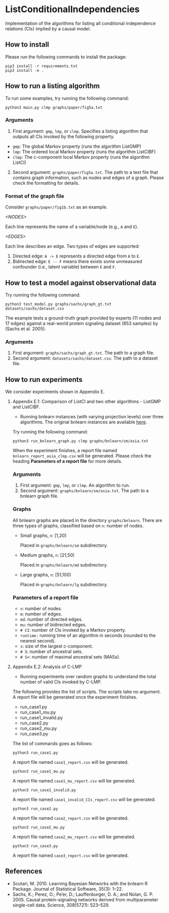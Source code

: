 # ListConditionalIndependencies
Implementation of the algorithms for listing all conditional independence relations (CIs) implied by a causal model.

## How to install

Please run the following commands to install the package:

```
pip3 install -r requirements.txt
pip3 install -e .
```

## How to run a listing algorithm

To run some examples, try running the following command:

```
python3 main.py clmp graphs/paper/fig5a.txt
```

### Arguments

1. First argument: `gmp`, `lmp`, or `clmp`. Specifies a listing algorithm that outputs all CIs invoked by the following property.
- `gmp`: The global Markov property (runs the algorithm ListGMP)
- `lmp`: The ordered local Markov property (runs the algorithm ListCIBF)
- `clmp`: The c-component local Markov property (runs the algorithm ListCI)

2. Second argument: `graphs/paper/fig5a.txt`. The path to a text file that contains graph information, such as nodes and edges of a graph. Please check the formatting for details.

### Format of the graph file

Consider `graphs/paper/fig1b.txt` as an example.

*&#60;NODES&#62;*

Each line represents the name of a variable/node (e.g., `A` and `E`).

*&#60;EDGES&#62;*

Each line describes an edge. Two types of edges are supported:

1. Directed edge: `A -> E` represents a directed edge from `A` to `E`.
2. Bidirected edge: `E -- F` means there exists some unmeasured confounder (i.e., latent variable) between `E` and `F`.


## How to test a model against observational data

Try running the following command:

```
python3 test_model.py graphs/sachs/graph_gt.txt datasets/sachs/dataset.csv
```

The example tests a ground-truth graph provided by experts (11 nodes and 17 edges) against a real-world protein signaling dataset (853 samples) by (Sachs et al. 2005).

### Arguments

1. First argument: `graphs/sachs/graph_gt.txt`. The path to a graph file.
2. Second argument: `datasets/sachs/dataset.csv`. The path to a dataset file.

## How to run experiments

We consider experiments shown in Appendix E.

1. Appendix E.1: Comparison of ListCI and two other algorithms - ListGMP and ListCIBF.
    - Running bnlearn instances (with varying projection levels) over three algorithms. The original bnlearn instances are available [here](https://www.bnlearn.com/bnrepository/).

    Try running the following command:

    ```
    python3 run_bnlearn_graph.py clmp graphs/bnlearn/sm/asia.txt
    ```

    When the experiment finishes, a report file named `bnlearn_report_asia_clmp.csv` will be generated. Please check the heading **Parameters of a report file** for more details.

    ### Arguments

    1. First argument: `gmp`, `lmp`, or `clmp`. An algorithm to run.
    2. Second argument: `graphs/bnlearn/sm/asia.txt`. The path to a bnlearn graph file.

    ### Graphs

    All bnlearn graphs are placed in the directory `graphs/bnlearn`. There are three types of graphs, classified based on `n`: number of nodes.

    * Small graphs, `n`: [1,20)

        Placed in `graphs/bnlearn/sm` subdirectory.

    * Medium graphs, `n`: [21,50)

        Placed in `graphs/bnlearn/md` subdirectory.

    * Large graphs, `n`: [51,100)

        Placed in `graphs/bnlearn/lg` subdirectory.

    ### Parameters of a report file

    * `n`: number of nodes.
    * `m`: number of edges.
    * `md`: number of directed edges.
    * `mu`: number of bidirected edges.
    * `# CI`: number of CIs invoked by a Markov property.
    * `runtime:` running time of an algorithm in seconds (rounded to the nearest second).
    * `s`: size of the largest c-component.
    * `# S`: number of ancestral sets.
    * `# S+`: number of maximal ancestral sets (MASs).

2. Appendix E.2: Analysis of C-LMP
    - Running experiments over random graphs to understand the total number of valid CIs invoked by C-LMP.

    The following provides the list of scripts. The scripts take no argument. A report file will be generated once the experiment finishes.
    * run_case1.py
    * run_case1_mu.py
    * run_case1_invalid.py
    * run_case2.py
    * run_case2_mu.py
    * run_case3.py
    
    The list of commands goes as follows:

    ```
    python3 run_case1.py
    ```

    A report file named `case1_report.csv` will be generated.

    ```
    python3 run_case1_mu.py
    ```

    A report file named `case1_mu_report.csv` will be generated.

    ```
    python3 run_case1_invalid.py
    ```

    A report file named `case1_invalid_CIs_report.csv` will be generated.

    ```
    python3 run_case2.py
    ```

    A report file named `case2_report.csv` will be generated.

    ```
    python3 run_case2_mu.py
    ```

    A report file named `case2_mu_report.csv` will be generated.

    ```
    python3 run_case3.py
    ```

    A report file named `case3_report.csv` will be generated.

## References

- Scutari, M. 2010. Learning Bayesian Networks with the bnlearn R Package. Journal of Statistical Software, 35(3): 1–22.
- Sachs, K.; Perez, O.; Pe’er, D.; Lauffenburger, D. A.; and Nolan, G. P. 2005. Causal protein-signaling networks derived from multiparameter single-cell data. Science, 308(5721): 523–529.